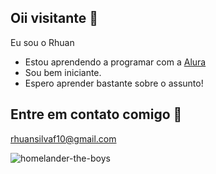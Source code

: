 ## Oii visitante 👀

Eu sou o Rhuan

- Estou aprendendo a programar com a [Alura](https://www.alura.com.br)
- Sou bem iniciante.
- Espero aprender bastante sobre o assunto!

## Entre em contato comigo 📧

rhuansilvaf10@gmail.com



![homelander-the-boys](https://github.com/user-attachments/assets/4e438f85-b442-4421-8552-e17f9be10ef1)
